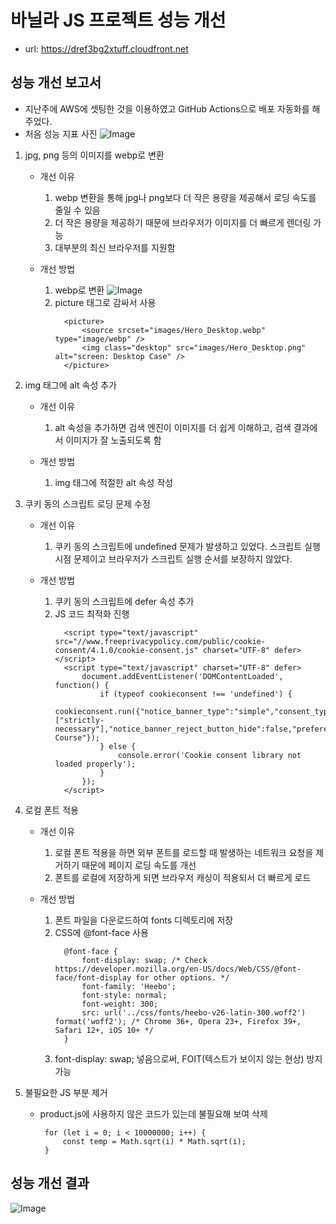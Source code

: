 # 바닐라 JS 프로젝트 성능 개선
- url: https://dref3bg2xtuff.cloudfront.net

## 성능 개선 보고서
- 지난주에 AWS에 셋팅한 것을 이용하였고 GitHub Actions으로 배포 자동화를 해주었다.
- 처음 성능 지표 사진
  ![Image](https://github.com/user-attachments/assets/846f0a22-5c24-4421-81f0-4c8fef8e6a58)

1. jpg, png 등의 이미지를 webp로 변환
   - 개선 이유
     1) webp 변환을 통해 jpg나 png보다 더 작은 용량을 제공해서 로딩 속도를 줄일 수 있음
     2) 더 작은 용량을 제공하기 때문에 브라우저가 이미지를 더 빠르게 렌더링 가능
     3) 대부분의 최신 브라우저를 지원함

   - 개선 방법
     1) webp로 변환
         ![Image](https://github.com/user-attachments/assets/3ad997ab-4710-4619-a3c4-fad1534345e0)
     2) picture 태그로 감싸서 사용
        ```
          <picture>
              <source srcset="images/Hero_Desktop.webp" type="image/webp" />
              <img class="desktop" src="images/Hero_Desktop.png" alt="screen: Desktop Case" />
          </picture>
        ```

2. img 태그에 alt 속성 추가
   - 개선 이유
     1) alt 속성을 추가하면 검색 엔진이 이미지를 더 쉽게 이해하고, 검색 결과에서 이미지가 잘 노출되도록 함

   - 개선 방법
     1) img 태그에 적절한 alt 속성 작성

3. 쿠키 동의 스크립트 로딩 문제 수정
   - 개선 이유
     1) 쿠키 동의 스크립트에 undefined 문제가 발생하고 있었다. 
        스크립트 실행 시점 문제이고 브라우저가 스크립트 실행 순서를 보장하지 않았다.

   - 개선 방법
     1) 쿠키 동의 스크립트에 defer 속성 추가
     2) JS 코드 최적화 진행
        ```
          <script type="text/javascript" src="//www.freeprivacypolicy.com/public/cookie-consent/4.1.0/cookie-consent.js" charset="UTF-8" defer></script>
          <script type="text/javascript" charset="UTF-8" defer>
              document.addEventListener('DOMContentLoaded', function() {
                  if (typeof cookieconsent !== 'undefined') {
                      cookieconsent.run({"notice_banner_type":"simple","consent_type":"express","palette":"light","language":"en","page_load_consent_levels":["strictly-necessary"],"notice_banner_reject_button_hide":false,"preferences_center_close_button_hide":false,"page_refresh_confirmation_buttons":false,"website_name":"Performance Course"});
                  } else {
                      console.error('Cookie consent library not loaded properly');
                  }
              });
          </script>
        ```
4. 로컬 폰트 적용
   - 개선 이유
     1) 로컬 폰트 적용을 하면 외부 폰트를 로드할 때 발생하는 네트워크 요청을 제거하기 때문에 페이지 로딩 속도를 개선
     2) 폰트를 로컬에 저장하게 되면 브라우저 캐싱이 적용되서 더 빠르게 로드

   - 개선 방법
     1) 폰트 파일을 다운로드하여 fonts 디렉토리에 저장
     2) CSS에 @font-face 사용
        ```
          @font-face {
              font-display: swap; /* Check https://developer.mozilla.org/en-US/docs/Web/CSS/@font-face/font-display for other options. */
              font-family: 'Heebo';
              font-style: normal;
              font-weight: 300;
              src: url('../css/fonts/heebo-v26-latin-300.woff2') format('woff2'); /* Chrome 36+, Opera 23+, Firefox 39+, Safari 12+, iOS 10+ */
          }
        ```
     3) font-display: swap; 넣음으로써, FOIT(텍스트가 보이지 않는 현상) 방지 가능

5. 불필요한 JS 부분 제거
   - product.js에 사용하지 않은 코드가 있는데 불필요해 보여 삭제
     ```
      for (let i = 0; i < 10000000; i++) {
          const temp = Math.sqrt(i) * Math.sqrt(i);
      }
     ```


## 성능 개선 결과
![Image](https://github.com/user-attachments/assets/4b2273e5-2a5b-4348-9475-e6929c5bc140)

